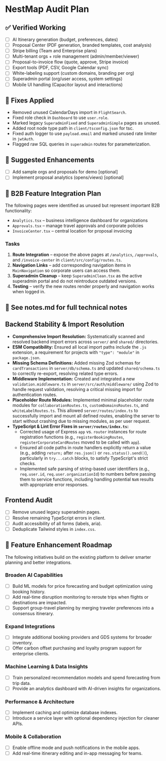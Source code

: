 # NestMap Audit Plan

## ✅ Verified Working
- [ ] AI Itinerary generation (budget, preferences, dates)
- [ ] Proposal Center (PDF generation, branded templates, cost analysis)
- [ ] Stripe billing (Team and Enterprise plans)
- [ ] Multi-tenant orgs + role management (admin/member/viewer)
- [ ] Proposal-to-invoice flow (quote, approve, Stripe invoice)
- [ ] Export tools (PDF, CSV, Google Calendar sync)
- [ ] White-labeling support (custom domains, branding per org)
- [ ] Superadmin portal (org/user access, system settings)
- [ ] Mobile UI handling (Capacitor layout and interactions)

## 🔧 Fixes Applied
<!-- Add fixes as they're implemented -->
- Removed unused CalendarDays import in `FlightSearch`.
- Fixed role check in `Dashboard` to use `user.role`.
- Marked legacy `SuperadminFixed` and `SuperadminSimple` pages as unused.
- Added root node type path in `client/tsconfig.json` for tsc.
- Fixed auth logger to use `payload.email` and marked unused rate limiter in `jwtAuth`.
- Flagged raw SQL queries in `superadmin` routes for parameterization.

## 🔮 Suggested Enhancements
- [ ] Add sample orgs and proposals for demo [optional]
- [ ] Implement proposal analytics (opens/views) [optional]

## 🚀 B2B Feature Integration Plan

The following pages were identified as unused but represent important B2B functionality:

- `Analytics.tsx` – business intelligence dashboard for organizations
- `Approvals.tsx` – manage travel approvals and corporate policies
- `InvoiceCenter.tsx` – central location for proposal invoicing

### Tasks
1. **Route Integration** – expose the above pages at `/analytics`, `/approvals`, and `/invoice-center` in `client/src/config/routes.ts`.
2. **Navigation Links** – add corresponding navigation items in `MainNavigation` so corporate users can access them.
3. **Superadmin Cleanup** – keep `SuperadminClean.tsx` as the active superadmin portal and do not reintroduce outdated versions.
4. **Testing** – verify the new routes render properly and navigation works when logged in.

## 🧠 See notes.md for full technical notes

## Backend Stability & Import Resolution
- **Comprehensive Import Resolution:** Systematically scanned and resolved backend import errors across `server/` and `shared/` directories.
- **ESM Compatibility:** Ensured all local import paths include the `.js` extension, a requirement for projects with `"type": "module"` in `package.json`.
- **Missing Schema Definitions:** Added missing Zod schemas for `cardTransactions` in `server/db/schema.ts` and updated `shared/schema.ts` to correctly re-export, resolving related type errors.
- **Middleware Implementation:** Created and integrated a new `validation.middleware.ts` in `server/src/auth/middleware/` using Zod to handle request validation, resolving a critical missing import for authentication routes.
- **Placeholder Route Modules:** Implemented minimal placeholder route modules for `collaborationRoutes.ts`, `customDomainsRoutes.ts`, and `whiteLabelRoutes.ts`. This allowed `server/routes/index.ts` to successfully import and mount all defined routes, enabling the server to start without crashing due to missing modules, as per user request.
- **TypeScript & Lint Error Fixes in `server/routes/index.ts`:**
  - Corrected usage of Express `app` vs. `router` instances for route registration functions (e.g., `registerBookingRoutes`, `registerCorporateCardRoutes` moved to be called with `app`).
  - Ensured all code paths in route handlers explicitly return a value (e.g., adding `return;` after `res.json()` or `res.status().send()`), particularly in `try...catch` blocks, to satisfy TypeScript's strict checks.
  - Implemented safe parsing of string-based user identifiers (e.g., `req.user.id`, `req.user.organizationId`) to numbers before passing them to service functions, including handling potential `NaN` results with appropriate error responses.

## Frontend Audit

- [ ] Remove unused legacy superadmin pages.
- [ ] Resolve remaining TypeScript errors in client.
- [ ] Audit accessibility of all forms (labels, aria).
- [ ] Deduplicate Tailwind styles in `index.css`.

## 🚀 Feature Enhancement Roadmap

The following initiatives build on the existing platform to deliver smarter planning and better integrations.

### Broaden AI Capabilities
- [ ] Build ML models for price forecasting and budget optimization using booking history.
- [ ] Add real-time disruption monitoring to reroute trips when flights or destinations are impacted.
- [ ] Support group-travel planning by merging traveler preferences into a consensus itinerary.

### Expand Integrations
- [ ] Integrate additional booking providers and GDS systems for broader inventory.
- [ ] Offer carbon offset purchasing and loyalty program support for enterprise clients.

### Machine Learning & Data Insights
- [ ] Train personalized recommendation models and spend forecasting from trip data.
- [ ] Provide an analytics dashboard with AI-driven insights for organizations.

### Performance & Architecture
- [ ] Implement caching and optimize database indexes.
- [ ] Introduce a service layer with optional dependency injection for cleaner APIs.

### Mobile & Collaboration
- [ ] Enable offline mode and push notifications in the mobile apps.
- [ ] Add real-time itinerary editing and in-app messaging for teams.
